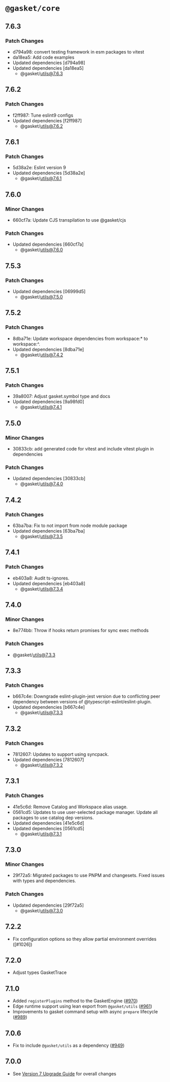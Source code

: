 # `@gasket/core`

## 7.6.3

### Patch Changes

- d794a98: convert testing framework in esm packages to vitest
- da18ea5: Add code examples
- Updated dependencies [d794a98]
- Updated dependencies [da18ea5]
  - @gasket/utils@7.6.3

## 7.6.2

### Patch Changes

- f2ff987: Tune eslint9 configs
- Updated dependencies [f2ff987]
  - @gasket/utils@7.6.2

## 7.6.1

### Patch Changes

- 5d38a2e: Eslint version 9
- Updated dependencies [5d38a2e]
  - @gasket/utils@7.6.1

## 7.6.0

### Minor Changes

- 660cf7a: Update CJS transpilation to use @gasket/cjs

### Patch Changes

- Updated dependencies [660cf7a]
  - @gasket/utils@7.6.0

## 7.5.3

### Patch Changes

- Updated dependencies [06999d5]
  - @gasket/utils@7.5.0

## 7.5.2

### Patch Changes

- 8dba71e: Update workspace dependencies from workspace:\* to workspace:^.
- Updated dependencies [8dba71e]
  - @gasket/utils@7.4.2

## 7.5.1

### Patch Changes

- 39a8007: Adjust gasket.symbol type and docs
- Updated dependencies [9a98fd0]
  - @gasket/utils@7.4.1

## 7.5.0

### Minor Changes

- 30833cb: add generated code for vitest and include vitest plugin in dependencies

### Patch Changes

- Updated dependencies [30833cb]
  - @gasket/utils@7.4.0

## 7.4.2

### Patch Changes

- 63ba7ba: Fix to not import from node module package
- Updated dependencies [63ba7ba]
  - @gasket/utils@7.3.5

## 7.4.1

### Patch Changes

- eb403a8: Audit ts-ignores.
- Updated dependencies [eb403a8]
  - @gasket/utils@7.3.4

## 7.4.0

### Minor Changes

- 8e774bb: Throw if hooks return promises for sync exec methods

### Patch Changes

- @gasket/utils@7.3.3

## 7.3.3

### Patch Changes

- b667c4e: Downgrade eslint-plugin-jest version due to conflicting peer dependency between versions of @typescript-eslint/eslint-plugin.
- Updated dependencies [b667c4e]
  - @gasket/utils@7.3.3

## 7.3.2

### Patch Changes

- 7812607: Updates to support using syncpack.
- Updated dependencies [7812607]
  - @gasket/utils@7.3.2

## 7.3.1

### Patch Changes

- 41e5c6d: Remove Catalog and Workspace alias usage.
- 0561cd5: Updates to use user-selected package manager. Update all packages to use catalog dep versions.
- Updated dependencies [41e5c6d]
- Updated dependencies [0561cd5]
  - @gasket/utils@7.3.1

## 7.3.0

### Minor Changes

- 29f72a5: Migrated packages to use PNPM and changesets. Fixed issues with types and dependencies.

### Patch Changes

- Updated dependencies [29f72a5]
  - @gasket/utils@7.3.0

## 7.2.2

- Fix configuration options so they allow partial environment overrides ([#1026])

## 7.2.0

- Adjust types GasketTrace

## 7.1.0

- Added `registerPlugins` method to the GasketEngine ([#970])
- Edge runtime support using lean export from `@gasket/utils` ([#961])
- Improvements to gasket command setup with async `prepare` lifecycle ([#989])

## 7.0.6

- Fix to include `@gasket/utils` as a dependency ([#949])

## 7.0.0

- See [Version 7 Upgrade Guide] for overall changes

[Version 7 Upgrade Guide]: /docs/upgrade-to-7.md
[#949]: https://github.com/godaddy/gasket/pull/949
[#961]: https://github.com/godaddy/gasket/pull/961
[#970]: https://github.com/godaddy/gasket/pull/970
[#989]: https://github.com/godaddy/gasket/pull/989
